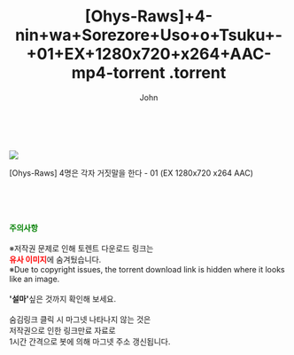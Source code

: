 ﻿---
layout: post
title:  "                   [Ohys-Raws]+4-nin+wa+Sorezore+Uso+o+Tsuku+-+01+EX+1280x720+x264+AAC-mp4-torrent                .torrent"
author: John
categories: [ 애니/만화 ]
tags: [  ]
image: https://torrentrj58.com/uploadfile/full/5751d3d9cff644ffbd6e7aeee5a85f793d2b1534.jpg 
description: "                   [Ohys-Raws]+4-nin+wa+Sorezore+Uso+o+Tsuku+-+01+EX+1280x720+x264+AAC-mp4-torrent                 torrent 정보 공유"
toc: true
toc_sticky: true
---

<br>
<p><img src="https://torrentrj58.com/uploadfile/full/5751d3d9cff644ffbd6e7aeee5a85f793d2b1534.jpg"/></p>
 [Ohys-Raws] 4명은 각자 거짓말을 한다 - 01 (EX 1280x720 x264 AAC)  
    
<br><br><br>
<p data-ke-size="size16"><b><span style="color: green;">주의사항</span></b><br /><br />※저작권 문제로 인해 토렌트 다운로드 링크는<br /><b><span style="color: red;">유사 이미지</span></b>에 숨겨뒀습니다.<br />※Due to copyright issues, the torrent download link is hidden where it looks like an image.<br /><br /><b>'설마'</b>싶은 것까지 확인해 보세요.<br /><br />숨김링크 클릭 시 마그넷 나타나지 않는 것은<br />저작권으로 인한 링크만료 자료로<br />1시간 간격으로 봇에 의해 마그넷 주소 갱신됩니다.</p>
